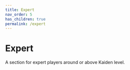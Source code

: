 ```yaml
---
title: Expert
nav_order: 5
has_children: true
permalink: /expert
---
```


# Expert

A section for expert players around or above Kaiden level.
